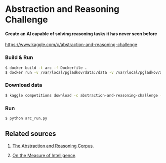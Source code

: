 # Abstraction and Reasoning Challenge

#### Create an AI capable of solving reasoning tasks it has never seen before

https://www.kaggle.com/c/abstraction-and-reasoning-challenge


### Build & Run

```bash
$ docker build -t arc -f Dockerfile .
$ docker run -v /var/local/pgladkov/data:/data -v /var/local/pgladkov/abstraction-and-reasoning-challenge:/app --runtime nvidia -it arc 
```

### Download data

```bash
$ kaggle competitions download -c abstraction-and-reasoning-challenge -p /data/arc/
```

### Run

```bash
$ python arc_run.py
```

## Related sources

1. [The Abstraction and Reasoning Corpus](https://github.com/fchollet/ARC).

2. [On the Measure of Intelligence](https://arxiv.org/abs/1911.01547).